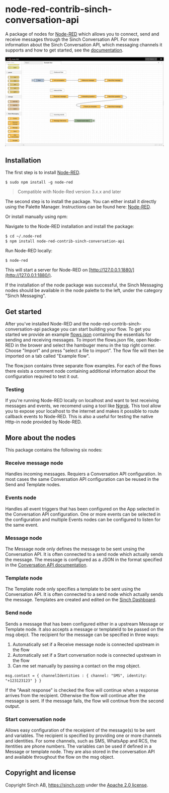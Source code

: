 # node-red-contrib-sinch-conversation-api

A package of nodes for [Node-RED](https://nodered.org) which allows you to connect, send and receive messages through the Sinch Conversation API. For more information about the Sinch Conversation API, which messaging channels it supports and how to get started, see the [documentation](https://developers.sinch.com/docs/conversation/overview/).

![Sinch Conversation API](docs/images/conversation-api-nodes.png)

## Installation

The first step is to install [Node-RED](https://nodered.org/docs/getting-started/local).

```
$ sudo npm install -g node-red
```

> Compatible with Node-Red version 3.x.x and later

The second step is to install the package. You can either install it directly using the Palette Manager. Instructions can be found here: [Node-RED](https://nodered.org/docs/user-guide/runtime/adding-nodes).

Or install manually using npm:

Navigate to the Node-RED installation and install the package:

```
$ cd ~/.node-red
$ npm install node-red-contrib-sinch-conversation-api
```

Run Node-RED locally: 
```
$ node-red
```

This will start a server for Node-RED on [http://127.0.0.1:1880/](http://127.0.0.1:1880/).

If the installation of the node package was successful, the Sinch Messaging nodes should be available in the node palette to the left, under the category "Sinch Messaging". 

## Get started
After you've installed Node-RED and the node-red-contrib-sinch-conversation-api package you can start building your flow. To get you started we provide an example [flows.json](docs/examples/flow.json) containing the essentials for sending and receiving messages. To import the flows.json file, open Node-RED in the brower and select the hambuger menu in the top right corner. Choose "Import" and press "select a file to import". The flow file will then be imported on a tab called "Example flow". 

The flow.json contains three separate flow examples. For each of the flows there exists a comment node containing additional information about the configuration required to test it out.

### Testing
If you're running Node-RED locally on localhost and want to test receiving messages and events, we recomend using a tool like [Ngrok](https://ngrok.com/). This tool allow you to expose your localhost to the internet and makes it possible to route callback events to Node-RED. This is also a useful for testing the native Http-in node provided by Node-RED.

## More about the nodes
This package contains the following six nodes:

### Receive message node
Handles incoming messages. Requiers a Conversation API configuration. In most cases the same Conversation API configuration can be reused in the Send and Template nodes.

### Events node
Handles all event triggers that has been configured on the App selected in the Conversation API configuration. One or more events can be selected in the configuration and multiple Events nodes can be configured to listen for the same event. 

### Message node
The Message node only defines the message to be sent unsing the Conversation API. It is often connected to a send node which actually sends the message. The message is configured as a JSON in the format specified in the [Conversation API documentation](https://developers.sinch.com/docs/conversation/message-types/). 

### Template node
The Template node only specifies a template to be sent using the Conversation API. It is often connected to a send node which actually sends the message. Templates are created and edited on the [Sinch Dashboard](https://dashboard.sinch.com/convapi/message-composer).

### Send node
Sends a message that has been configured either in a upstream Message or Template node. It also accepts a message or templateId to be passed on the msg obejct. The recipient for the message can be specified in three ways: 

1. Automatically set if a Receive message node is connected upstream in the flow
2. Automatically set if a Start conversation node is connected upstream in the flow
3. Can me set manually by passing a contact on the msg object.
```
msg.contact = { channelIdentities : { channel: "SMS", identity: "+123123123" } }
```

If the "Await response" is checked the flow will continue when a response arrives from the recipient. Otherwise the flow will continue after the message is sent. If the message fails, the flow will continue from the second output. 

### Start conversation node
Allows easy configuration of the receipient of the message(s) to be sent and variables. 
The recipient is specified by providing one or more channels and identities. For some channels, such as SMS, WhatsApp and RCS, the itentities are phone numbers. The variables can be used if defined in a Message or template node. They are also stored in the conversation API and available throughout the flow on the msg object. 

## Copyright and license

Copyright Sinch AB, https://sinch.com under the [Apache 2.0 license](LICENSE).